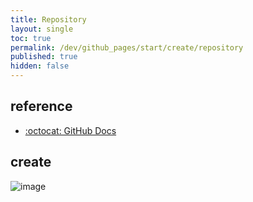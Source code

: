 ```yaml
---
title: Repository
layout: single
toc: true
permalink: /dev/github_pages/start/create/repository
published: true
hidden: false
---
```


<head>
  <base target="_blank">
</head>



## reference

- [:octocat: GitHub Docs](https://docs.github.com/en/pages/getting-started-with-github-pages/creating-a-github-pages-site#creating-a-repository-for-your-site)



## create

![image](https://user-images.githubusercontent.com/92285528/143036832-10561e5b-e8a2-4735-8da6-0f148f6f72a9.png)
